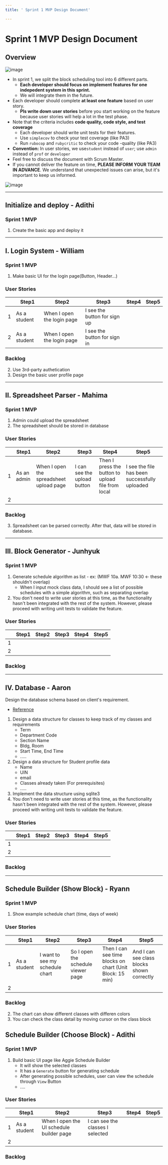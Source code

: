 ```yaml
---
title: ' Sprint 1 MVP Design Document'

---
```


# Sprint 1 MVP Design Document

## Overview
![image](https://hackmd.io/_uploads/rJIaj-cRA.png)
+ In sprint 1, we split the block scheduling tool into 6 different parts. 
    + **Each developer should focus on implement features for one indepedent system in this sprint.** 
    + We will integrate them in the future.
+ Each developer should complete **at least one feature** based on user story. 
    + **Pls write down user stories** before you start working on the feature because user stories will help a lot in the test phase.
+ Note that the criteria includes **code quality, code style, and test coverage**
    + Each developer should write unit tests for their features.
    + Use `simplecov`  to check your test coverage (like PA3)
    + Run `rubocop` and `rubycritic` to check your code -quality (like PA3)
+ **Convention:** In user stories, we use`student` instead of `user`; use `admin` instead of `prof` or `developer`
+ Feel free to discuss the document with Scrum Master.
+ If you cannot deliver the feature on time, **PLEASE INFORM YOUR TEAM IN ADVANCE**. We understand that unexpected issues can arise, but it's important to keep us informed.
    

![image](https://hackmd.io/_uploads/SJad3V5RR.png)


---

## Initialize and deploy - Adithi
### Sprint 1 MVP
1. Create the basic app and deploy it

---

## I. Login System - William
### Sprint 1 MVP
1. Make basic UI for the login page(Button, Header...)

### User Stories
|     | Step1 | Step2 | Step3 | Step4 | Step5 |
| --- | ----- | ----- | ----- | ----- | ----- |
|  1  | As a student | When I open the login page | I see the button for sign up |       |       |
|  2  | As a student | When I open the login page | I see the button for sign in |       |       |

### Backlog
2. Use 3rd-party authetication
3. Design the basic user profile page 

---

## II. Spreadsheet Parser - Mahima
### Sprint 1 MVP
1. Admin could upload the spreadsheet
2. The spreadsheet should be stored in database

### User Stories
|     | Step1 | Step2 | Step3 | Step4 | Step5 |
| --- | ----- | ----- | ----- | ----- | ----- |
|  1  | As an admin | When I open the spreadsheet upload page | I can see the upload button | Then I press the button to upload file from local  | I see the file has been successfully uploaded |
|  2  |       |       |       |       |       |

### Backlog
3. Spreadsheet can be parsed correctly. After that, data will be stored in database. 

---

## III. Block Generator - Junhyuk
### Sprint 1 MVP
1. Generate schedule algorithm as list - ex: (MWF 10a. MWF 10:30 <- these shouldn't overlap) 
	- When I input mock class data, I should see a list of possible schedules with a simple algorithm, such as separating overlap
2. You don't need to write user stories at this time, as the functionality hasn't been integrated with the rest of the system. However, please proceed with writing unit tests to validate the feature.

### User Stories
|     | Step1 | Step2 | Step3 | Step4 | Step5 |
| --- | ----- | ----- | ----- | ----- | ----- |
|  1  |       |       |       |       |       |
|  2  |       |       |       |       |       |

### Backlog

---

## IV. Database - Aaron
Design the database schema based on client's requirement.
+ [Reference](https://drive.google.com/drive/folders/10sBPQUWPi1puw3tugeBASnKF3ZEYKtrR?usp=sharing)
1. Design a data structure for classes to keep track of my classes and requirements
    + Term
    + Department Code
    + Section Name
    + Bldg, Room
    + Start Time, End Time
    + .....
2. Design a data structure for Student profile data
    + Name
    + UIN
    + email
    + Classes already taken (For prerequisites)
    + .....
3. Implement the data structure using sqlite3
4. You don't need to write user stories at this time, as the functionality hasn't been integrated with the rest of the system. However, please proceed with writing unit tests to validate the feature.

### User Stories 
|     | Step1 | Step2 | Step3 | Step4 | Step5 |
| --- | ----- | ----- | ----- | ----- | ----- |
|  1  |       |       |       |       |       |
|  2  |       |       |       |       |       |

### Backlog

---

## Schedule Builder (Show Block) - Ryann
### Sprint 1 MVP
1. Show example schedule chart (time, days of week)

### User Stories
|     | Step1 | Step2 | Step3 | Step4 | Step5 |
| --- | ----- | ----- | ----- | ----- | ----- |
|  1  | As a student | I want to see my schedule chart | So I open the schedule viewer page |  Then I can see time blocks on chart (Unit Block: 15 min) | And I can see class blocks shown correctly |
|  2  |       |       |       |       |       |

### Backlog
2. The chart can show different classes with differen colors
3. You can check the class detail by moving cursor on the class block

## Schedule Builder (Choose Block) - Adithi
### Sprint 1 MVP
1. Build basic UI page like Aggie Schedule Builder
    + It will show the selected classes
    + It has a `Generate` button for generating schedule
    + After generating possible schedules, user can view the schedule through `View` Button
    + ....

### User Stories
|     | Step1 | Step2 | Step3 | Step4 | Step5 |
| --- | ----- | ----- | ----- | ----- | ----- |
|  1  | As a student | When I open the UI schedule builder page | I can see the classes I selected |       |       |
|  2  |       |       |       |       |       |

### Backlog
